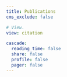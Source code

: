 ```yaml
---
title: Publications
cms_exclude: false

# View.
view: citation

cascade:
  reading_time: false
  share: false
  profile: false
  pager: false
---
```


